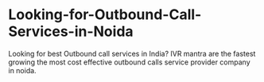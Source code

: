 # Looking-for-Outbound-Call-Services-in-Noida
Looking for best Outbound call services in India? IVR mantra are the fastest growing the most cost effective outbound calls service provider company in noida.

